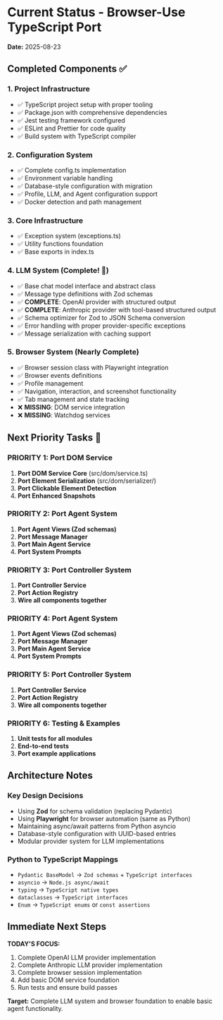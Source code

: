 # Current Status - Browser-Use TypeScript Port

**Date:** 2025-08-23

## Completed Components ✅

### 1. Project Infrastructure
- ✅ TypeScript project setup with proper tooling
- ✅ Package.json with comprehensive dependencies
- ✅ Jest testing framework configured
- ✅ ESLint and Prettier for code quality
- ✅ Build system with TypeScript compiler

### 2. Configuration System
- ✅ Complete config.ts implementation
- ✅ Environment variable handling
- ✅ Database-style configuration with migration
- ✅ Profile, LLM, and Agent configuration support
- ✅ Docker detection and path management

### 3. Core Infrastructure
- ✅ Exception system (exceptions.ts)
- ✅ Utility functions foundation
- ✅ Base exports in index.ts

### 4. LLM System (Complete! 🎉)
- ✅ Base chat model interface and abstract class
- ✅ Message type definitions with Zod schemas
- ✅ **COMPLETE**: OpenAI provider with structured output
- ✅ **COMPLETE**: Anthropic provider with tool-based structured output
- ✅ Schema optimizer for Zod to JSON Schema conversion
- ✅ Error handling with proper provider-specific exceptions
- ✅ Message serialization with caching support

### 5. Browser System (Nearly Complete)
- ✅ Browser session class with Playwright integration
- ✅ Browser events definitions
- ✅ Profile management
- ✅ Navigation, interaction, and screenshot functionality
- ✅ Tab management and state tracking
- ❌ **MISSING**: DOM service integration
- ❌ **MISSING**: Watchdog services

## Next Priority Tasks 🎯

### PRIORITY 1: Port DOM Service
1. **Port DOM Service Core** (src/dom/service.ts)
2. **Port Element Serialization** (src/dom/serializer/)
3. **Port Clickable Element Detection**
4. **Port Enhanced Snapshots**

### PRIORITY 2: Port Agent System
1. **Port Agent Views (Zod schemas)**
2. **Port Message Manager**
3. **Port Main Agent Service**
4. **Port System Prompts**

### PRIORITY 3: Port Controller System
1. **Port Controller Service**
2. **Port Action Registry**
3. **Wire all components together**

### PRIORITY 4: Port Agent System
1. **Port Agent Views (Zod schemas)**
2. **Port Message Manager**
3. **Port Main Agent Service**
4. **Port System Prompts**

### PRIORITY 5: Port Controller System
1. **Port Controller Service**
2. **Port Action Registry**
3. **Wire all components together**

### PRIORITY 6: Testing & Examples
1. **Unit tests for all modules**
2. **End-to-end tests**
3. **Port example applications**

## Architecture Notes

### Key Design Decisions
- Using **Zod** for schema validation (replacing Pydantic)
- Using **Playwright** for browser automation (same as Python)
- Maintaining async/await patterns from Python asyncio
- Database-style configuration with UUID-based entries
- Modular provider system for LLM implementations

### Python to TypeScript Mappings
- `Pydantic BaseModel` → `Zod schemas` + `TypeScript interfaces`
- `asyncio` → `Node.js async/await`
- `typing` → `TypeScript native types`
- `dataclasses` → `TypeScript interfaces`
- `Enum` → `TypeScript enums` or `const assertions`

## Immediate Next Steps

**TODAY'S FOCUS:**
1. Complete OpenAI LLM provider implementation
2. Complete Anthropic LLM provider implementation  
3. Complete browser session implementation
4. Add basic DOM service foundation
5. Run tests and ensure build passes

**Target:** Complete LLM system and browser foundation to enable basic agent functionality.